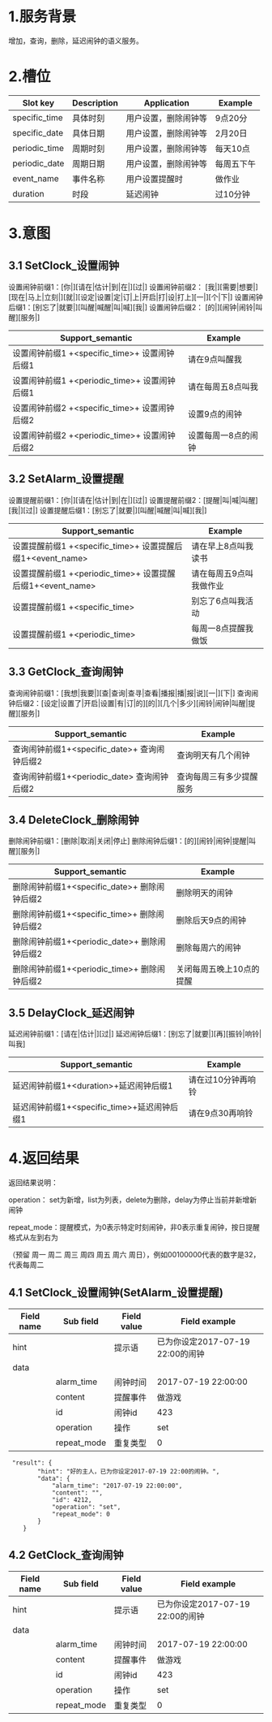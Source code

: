 # 1.服务背景

增加，查询，删除，延迟闹钟的语义服务。

# 2.槽位

| Slot key | Description | Application | Example |
| --- | --- | --- | --- |
| specific\_time | 具体时刻 | 用户设置，删除闹钟等 | 9点20分 |
| specific\_date | 具体日期 | 用户设置，删除闹钟等 | 2月20日 |
| periodic\_time | 周期时刻 | 用户设置，删除闹钟等 | 每天10点 |
| periodic\_date | 周期日期 | 用户设置，删除闹钟等 | 每周五下午 |
| event\_name | 事件名称 | 用户设置提醒时 | 做作业 |
| duration | 时段 | 延迟闹钟 | 过10分钟 |

# 3.意图

## 3.1 SetClock\_设置闹钟

设置闹钟前缀1：\[你\|\]\[请在\|估计\|到\|在\|\]\[过\|\]
设置闹钟前缀2： \[我\|\]\[需要\|想要\|\]\[现在\|马上\|立刻\|\]\[就\|\]\[设定\|设置\|定\|订\|上\|开启\|打\|设\|打上\]\[一\|\]\[个\|下\|\]
设置闹钟后缀1：\[别忘了\|就要\|\]\[叫醒\|喊醒\|叫\|喊\]\[我\|\]
设置闹钟后缀2： \[的\|\]\[闹钟\|闹铃\|叫醒\]\[服务\|\]

| **Support\_semantic** | **Example** |
| --- | --- |
| 设置闹钟前缀1 +&lt;specific\_time&gt;+ 设置闹钟后缀1 | 请在9点叫醒我 |
| 设置闹钟前缀1 +&lt;periodic\_time&gt;+ 设置闹钟后缀1 | 请在每周五8点叫我 |
| 设置闹钟前缀2 +&lt;specific\_time&gt;+ 设置闹钟后缀2 | 设置9点的闹钟 |
| 设置闹钟前缀2 +&lt;periodic\_time&gt;+ 设置闹钟后缀2 | 设置每周一8点的闹钟 |

## 3.2 SetAlarm\_设置提醒

设置提醒前缀1：\[你\|\]\[请在\|估计\|到\|在\|\]\[过\|\]
设置提醒前缀2：\[提醒\|叫\|喊\|叫醒\]\[我\|\]\[过\|\]
设置提醒后缀1：\[别忘了\|就要\|\]\[叫醒\|喊醒\|叫\|喊\]\[我\|\]

| **Support\_semantic** | **Example** |
| --- | --- |
| 设置提醒前缀1 +&lt;specific\_time&gt;+ 设置提醒后缀1+&lt;event\_name&gt; | 请在早上8点叫我读书 |
| 设置提醒前缀1 +&lt;periodic\_time&gt;+ 设置提醒后缀1+&lt;event\_name&gt; | 请在每周五9点叫我做作业 |
| 设置提醒前缀1 +&lt;specific\_time&gt; | 别忘了6点叫我活动 |
| 设置提醒前缀1  +&lt;periodic\_time&gt; | 每周一8点提醒我做饭 |

## 3.3 GetClock\_查询闹钟

查询闹钟前缀1：\[我想\|我要\|\]\[查\|查询\|查寻\|查看\|播报\|播\|报\|说\]\[一\|\]\[下\|\]
查询闹钟后缀2：\[设定\|设置了\|开启\|设置\|有\|订\|的\]\[的\|\]\[几个\|多少\]\[闹铃\|闹钟\|叫醒\|提醒\]\[服务\|\]

| **Support\_semantic** | **Example** |
| --- | --- |
| 查询闹钟前缀1+&lt;specific\_date&gt;+ 查询闹钟后缀2 | 查询明天有几个闹钟 |
| 查询闹钟前缀1+&lt;periodic\_date&gt; 查询闹钟后缀2 | 查询每周三有多少提醒服务 |

## 3.4 DeleteClock\_删除闹钟

删除闹钟前缀1：\[删除\|取消\|关闭\|停止\]
删除闹钟后缀1：\[的\]\[闹铃\|闹钟\|提醒\|叫醒\]\[服务\|\]

| **Support\_semantic** | **Example** |
| --- | --- |
| 删除闹钟前缀1+&lt;specific\_date&gt;+ 删除闹钟后缀2 | 删除明天的闹钟 |
| 删除闹钟前缀1+&lt;specific\_time&gt;+ 删除闹钟后缀2 | 删除后天9点的闹钟 |
| 删除闹钟前缀1+&lt;periodic\_date&gt;+ 删除闹钟后缀2 | 删除每周六的闹钟 |
| 删除闹钟前缀1+&lt;periodic\_time&gt;+ 删除闹钟后缀2 | 关闭每周五晚上10点的提醒 |

## 3.5 DelayClock\_延迟闹钟

延迟闹钟前缀1：\[请在\|估计\|\]\[过\|\]
延迟闹钟后缀1：\[别忘了\|就要\|\]\[再\]\[振铃\|响铃\|叫我\]

| **Support\_semantic** | **Example** |
| --- | --- |
| 延迟闹钟前缀1+&lt;duration&gt;+延迟闹钟后缀1 | 请在过10分钟再响铃 |
| 延迟闹钟前缀1+&lt;specific\_time&gt;+延迟闹钟后缀1 | 请在9点30再响铃 |

# 4.返回结果

返回结果说明：

operation： set为新增，list为列表，delete为删除，delay为停止当前并新增新闹钟

repeat\_mode：提醒模式，为0表示特定时刻闹钟，非0表示重复闹钟，按日提醒格式从左到右为

（预留 周一 周二 周三 周四 周五 周六 周日），例如00100000代表的数字是32，代表每周二

## 4.1 SetClock\_设置闹钟\(SetAlarm\_设置提醒\)

| **Field name** | **Sub field** | **Field value** | **Field example** |
| --- | --- | --- | --- |
| hint |  | 提示语 | 已为你设定2017-07-19 22:00的闹钟 |
| data |  |  |  |
|  | alarm\_time | 闹钟时间 | 2017-07-19 22:00:00 |
|  | content | 提醒事件 | 做游戏 |
|  | id | 闹钟id | 423 |
|  | operation | 操作 | set |
|  | repeat\_mode | 重复类型 | 0 |

```
 "result": {
        "hint": "好的主人，已为你设定2017-07-19 22:00的闹钟。",
        "data": {
            "alarm_time": "2017-07-19 22:00:00",
            "content": "",
            "id": 4212,
            "operation": "set",
            "repeat_mode": 0
        }
    }
```
## 4.2 GetClock\_查询闹钟

| **Field name** | **Sub field** | **Field value** | **Field example** |
| --- | --- | --- | --- |
| hint |  | 提示语 | 已为你设定2017-07-19 22:00的闹钟 |
| data |  |  |  |
|  | alarm\_time | 闹钟时间 | 2017-07-19 22:00:00 |
|  | content | 提醒事件 | 做游戏 |
|  | id | 闹钟id | 423 |
|  | operation | 操作 | set |
|  | repeat\_mode | 重复类型 | 0 |

